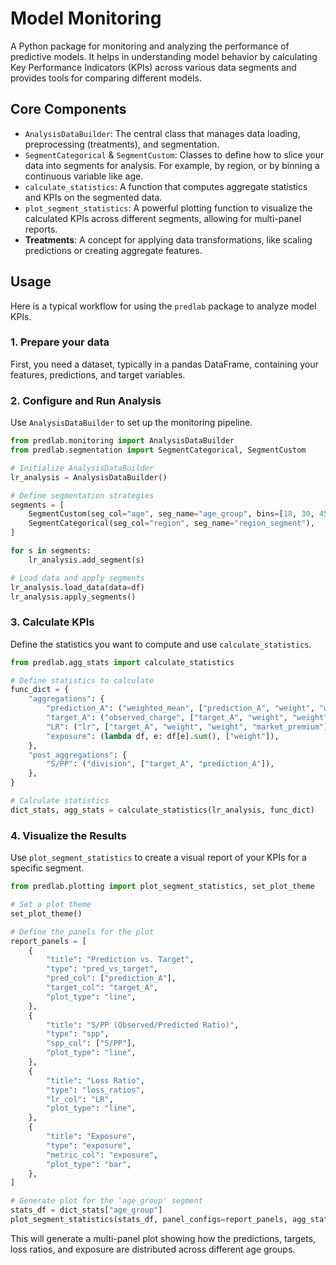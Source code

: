 # Model Monitoring

A Python package for monitoring and analyzing the performance of predictive models. It helps in understanding model behavior by calculating Key Performance Indicators (KPIs) across various data segments and provides tools for comparing different models.

## Core Components

- `AnalysisDataBuilder`: The central class that manages data loading, preprocessing (treatments), and segmentation.
- `SegmentCategorical` & `SegmentCustom`: Classes to define how to slice your data into segments for analysis. For example, by region, or by binning a continuous variable like age.
- `calculate_statistics`: A function that computes aggregate statistics and KPIs on the segmented data.
- `plot_segment_statistics`: A powerful plotting function to visualize the calculated KPIs across different segments, allowing for multi-panel reports.
- **Treatments**: A concept for applying data transformations, like scaling predictions or creating aggregate features.

## Usage

Here is a typical workflow for using the `predlab` package to analyze model KPIs.

### 1. Prepare your data

First, you need a dataset, typically in a pandas DataFrame, containing your features, predictions, and target variables. 

### 2. Configure and Run Analysis

Use `AnalysisDataBuilder` to set up the monitoring pipeline.

```python
from predlab.monitoring import AnalysisDataBuilder
from predlab.segmentation import SegmentCategorical, SegmentCustom

# Initialize AnalysisDataBuilder
lr_analysis = AnalysisDataBuilder()

# Define segmentation strategies
segments = [
    SegmentCustom(seg_col="age", seg_name="age_group", bins=[18, 30, 45, 60, 75]),
    SegmentCategorical(seg_col="region", seg_name="region_segment"),
]

for s in segments:
    lr_analysis.add_segment(s)

# Load data and apply segments
lr_analysis.load_data(data=df)
lr_analysis.apply_segments()
```

### 3. Calculate KPIs

Define the statistics you want to compute and use `calculate_statistics`.

```python
from predlab.agg_stats import calculate_statistics

# Define statistics to calculate
func_dict = {
    "aggregations": {
        "prediction_A": ("weighted_mean", ["prediction_A", "weight", "weight"]),
        "target_A": ("observed_charge", ["target_A", "weight", "weight"]),
        "LR": ("lr", ["target_A", "weight", "weight", "market_premium"]),
        "exposure": (lambda df, e: df[e].sum(), ["weight"]),
    },
    "post_aggregations": {
        "S/PP": ("division", ["target_A", "prediction_A"]),
    },
}

# Calculate statistics
dict_stats, agg_stats = calculate_statistics(lr_analysis, func_dict)
```

### 4. Visualize the Results

Use `plot_segment_statistics` to create a visual report of your KPIs for a specific segment.

```python
from predlab.plotting import plot_segment_statistics, set_plot_theme

# Set a plot theme
set_plot_theme()

# Define the panels for the plot
report_panels = [
    {
        "title": "Prediction vs. Target",
        "type": "pred_vs_target",
        "pred_col": ["prediction_A"],
        "target_col": "target_A",
        "plot_type": "line",
    },
    {
        "title": "S/PP (Observed/Predicted Ratio)",
        "type": "spp",
        "spp_col": ["S/PP"],
        "plot_type": "line",
    },
    {
        "title": "Loss Ratio",
        "type": "loss_ratios",
        "lr_col": "LR",
        "plot_type": "line",
    },
    {
        "title": "Exposure",
        "type": "exposure",
        "metric_col": "exposure",
        "plot_type": "bar",
    },
]

# Generate plot for the 'age_group' segment
stats_df = dict_stats["age_group"]
plot_segment_statistics(stats_df, panel_configs=report_panels, agg_stats=agg_stats)
```
This will generate a multi-panel plot showing how the predictions, targets, loss ratios, and exposure are distributed across different age groups.
